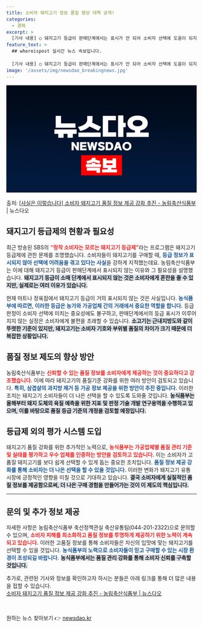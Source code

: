 ```yaml
---
title: 소비자 돼지고기 정보 품질 향상 대책 공개!
categories:
  - 경제
excerpt: >
  [기사 내용] ○ 돼지고기 등급이 판매단계에서는 표시가 안 되어 소비자 선택에 도움이 되지 않는다. [농식품…
feature_text: >
  ## whereispost 실시간 뉴스 속보입니다.

  [기사 내용] ○ 돼지고기 등급이 판매단계에서는 표시가 안 되어 소비자 선택에 도움이 되지 않는다. [농식품…
image: '/assets/img/newsdao_breakingnews.jpg'
---
```


![뉴스다오 속보](/assets/img/newsdao_breakingnews.jpg)

<p>출처: <a href="https://newsdao.kr/2118" rel="dofollow">[사실은 이렇습니다] 소비자 돼지고기 품질 정보 제공 강화 추진 - 농림축산식품부</a> | 뉴스다오</p>

<h2 data-ke-size="size26">돼지고기 등급제의 현황과 필요성</h2>

<p data-ke-size="size16">최근 방송된 SBS의 <b><span style="color: #ee2323;">“정작 소비자는 모르는 돼지고기 등급제”</span></b>라는 프로그램은 돼지고기 등급제에 관한 문제를 조명했습니다. 소비자들이 돼지고기를 구매할 때, <b><span style="color: #1a5490;">등급 정보가 표시되지 않아 선택에 어려움을 겪고 있다는 사실</span></b>을 강하게 지적했는데요. 농림축산식품부는 이에 대해 돼지고기 등급이 판매단계에서 표시되지 않는 이유와 그 필요성을 설명했습니다. <b><span style="background-color: #21538527;">돼지고기 등급이 소매 단계에서 표시되지 않는 것은 소비자에게 혼란을 줄 수 있지만, 실제로는 여러 이유가 있습니다.</span></b> </p>

<p data-ke-size="size16">현재 마트나 정육점에서 돼지고기 등급이 거의 표시되지 않는 것은 사실입니다. <b><span style="color: #1a5490;">농식품부에 따르면, 이러한 등급은 농가와 가공업체 간의 거래에서 중요한 역할을 합니다.</span></b> 등급 판정이 소비자 선택에 미치는 중요성에도 불구하고, 판매단계에서의 등급 표시가 이루어지지 않는 실정은 소비자에게 불편을 초래할 수 있습니다. <b><span style="background-color: #21538527;">소고기는 근내지방도와 같이 뚜렷한 기준이 있지만, 돼지고기는 소비자 기호와 부위별 품질의 차이가 크기 때문에 더 복잡한 상황입니다.</span></b></p>

<h2 data-ke-size="size26">품질 정보 제도의 향상 방안</h2>

<p data-ke-size="size16">농림축산식품부는 <b><span style="color: #ee2323;">신뢰할 수 있는 품질 정보를 소비자에게 제공하는 것이 중요하다고 강조했습니다.</span></b> 이에 따라 돼지고기의 품질기준 강화를 위한 여러 방안이 검토되고 있습니다. <b><span style="color: #1a5490;">특히, 삼겹살의 과지방 제거 등 가공 정보 제공을 위한 방안이 추진 중입니다.</span></b> 이러한 조치는 돼지고기 소비자들이 더 나은 선택을 할 수 있도록 도와줄 것입니다. <b><span style="background-color: #21538527;">농식품부는 올해부터 돼지 도체의 육질 예측을 위한 지표 및 판정 기술 개발 연구용역을 수행하고 있으며, 이를 바탕으로 품질 등급 기준의 개정을 검토할 예정입니다.</span></b></p>

<h2 data-ke-size="size26">등급제 외의 평가 시스템 도입</h2>

<p data-ke-size="size16">돼지고기 품질 강화를 위한 추가적인 노력으로, <b><span style="color: #ee2323;">농식품부는 가공업체별 품질 관리 기준 및 실태를 평가하고 우수 업체를 인증하는 방안을 검토하고 있습니다.</span></b> 이는 소비자가 고품질 돼지고기를 보다 쉽게 선택할 수 있게 돕는 중요한 조치입니다. <b><span style="color: #1a5490;">품질 정보 제공 강화를 통해 소비자는 더 나은 선택을 할 수 있을 것입니다.</span></b> 이러한 변화가 돼지고기 유통 시장에 긍정적인 영향을 미칠 것으로 기대하고 있습니다. <b><span style="background-color: #21538527;">결국 소비자에게 실질적인 품질 정보를 제공함으로써, 더 나은 구매 경험을 만들어가는 것이 이 제도의 핵심입니다.</span></b></p>

<hr>

<h2 data-ke-size="size26">문의 및 추가 정보 제공</h2>

<p data-ke-size="size16">자세한 사항은 농림축산식품부 축산정책관실 축산유통팀(044-201-2322)으로 문의할 수 있으며, <b><span style="color: #ee2323;">소비자 피해를 최소화하고 품질 정보를 투명하게 제공하기 위한 노력이 계속되고 있습니다.</span></b> 이러한 고품질 정보를 통해 소비자들은 자신의 입맛에 맞는 돼지고기를 선택할 수 있을 것입니다. <b><span style="color: #1a5490;">농식품부의 노력으로 소비자들이 믿고 구매할 수 있는 시장 환경이 조성되길 바랍니다.</span></b> <b><span style="background-color: #21538527;">농식품부에서는 품질 관리 강화를 통해 소비자 신뢰를 구축할 것입니다.</span></b></p>

<p data-ke-size="size16">추가로, 관련된 기사와 정보를 확인하고자 하시는 분들은 아래 링크를 통해 더 많은 내용을 접할 수 있습니다. <br><a href="https://newsdao.kr/2118">소비자 돼지고기 품질 정보 제공 강화 추진 - 농림축산식품부 | 뉴스다오</a></p>

<p data-ke-size="size16">&nbsp;</p> 

원하는 뉴스 찾아보기 👉 <a href="https://newsdao.kr" rel="dofollow">newsdao.kr</a>


